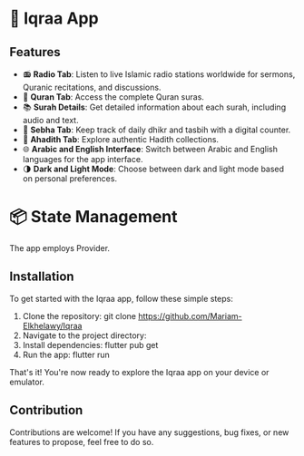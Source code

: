 # 🕌 Iqraa App

## Features


- 📻 **Radio Tab**: Listen to live Islamic radio stations worldwide for sermons, Quranic recitations, and discussions.
- 📖 **Quran Tab**: Access the complete Quran suras.
- 📚 **Surah Details**: Get detailed information about each surah, including audio and text.
- 📿 **Sebha Tab**: Keep track of daily dhikr and tasbih with a digital counter.
- 📜 **Ahadith Tab**: Explore authentic Hadith collections.
- 🌐 **Arabic and English Interface**: Switch between Arabic and English languages for the app interface.
- 🌗 **Dark and Light Mode**: Choose between dark and light mode based on personal preferences.
  
# 📦 State Management
The app employs Provider.
## Installation

To get started with the Iqraa app, follow these simple steps:

1. Clone the repository:
   git clone https://github.com/Mariam-Elkhelawy/Iqraa
2. Navigate to the project directory:
3. Install dependencies:
   flutter pub get
4. Run the app:
   flutter run

That's it! You're now ready to explore the Iqraa app on your device or emulator.

## Contribution
Contributions are welcome! If you have any suggestions, bug fixes, or new features to propose, feel free to do so.
